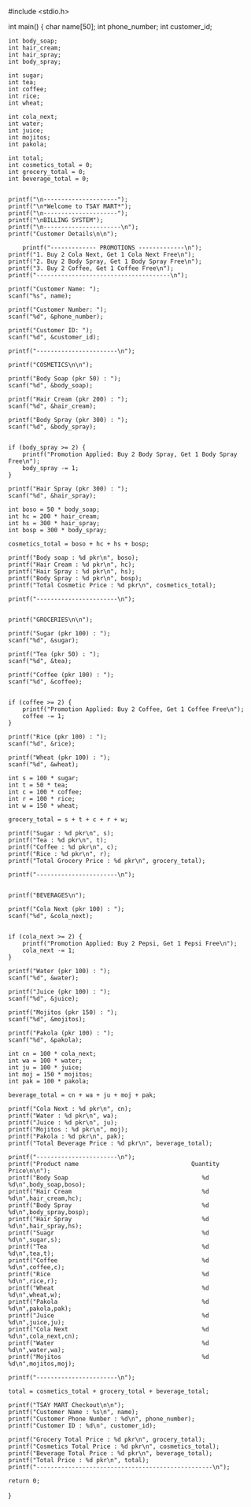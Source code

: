 #include <stdio.h>

int main() {
    char name[50];
    int phone_number;
    int customer_id;

    int body_soap;
    int hair_cream;
    int hair_spray;
    int body_spray;

    int sugar;
    int tea;
    int coffee;
    int rice;
    int wheat;

    int cola_next;
    int water;
    int juice;
    int mojitos;
    int pakola;

    int total;
    int cosmetics_total = 0;
    int grocery_total = 0;
    int beverage_total = 0;


    printf("\n---------------------");
    printf("\n*Welcome to TSAY MART*");
    printf("\n---------------------");
    printf("\nBILLING SYSTEM");
    printf("\n----------------------\n");
    printf("Customer Details\n\n");
    
        printf("------------- PROMOTIONS -------------\n");
    printf("1. Buy 2 Cola Next, Get 1 Cola Next Free\n");
    printf("2. Buy 2 Body Spray, Get 1 Body Spray Free\n");
    printf("3. Buy 2 Coffee, Get 1 Coffee Free\n");
    printf("--------------------------------------\n");

    printf("Customer Name: ");
    scanf("%s", name);

    printf("Customer Number: ");
    scanf("%d", &phone_number);

    printf("Customer ID: ");
    scanf("%d", &customer_id);

    printf("-----------------------\n");

    printf("COSMETICS\n\n");

    printf("Body Soap (pkr 50) : ");
    scanf("%d", &body_soap);

    printf("Hair Cream (pkr 200) : ");
    scanf("%d", &hair_cream);

    printf("Body Spray (pkr 300) : ");
    scanf("%d", &body_spray);
    
    
    if (body_spray >= 2) {
        printf("Promotion Applied: Buy 2 Body Spray, Get 1 Body Spray Free\n");
        body_spray -= 1;
    }

    printf("Hair Spray (pkr 300) : ");
    scanf("%d", &hair_spray);

    int boso = 50 * body_soap;
    int hc = 200 * hair_cream;
    int hs = 300 * hair_spray;
    int bosp = 300 * body_spray;

    cosmetics_total = boso + hc + hs + bosp;

    printf("Body soap : %d pkr\n", boso);
    printf("Hair Cream : %d pkr\n", hc);
    printf("Hair Spray : %d pkr\n", hs);
    printf("Body Spray : %d pkr\n", bosp);
    printf("Total Cosmetic Price : %d pkr\n", cosmetics_total);

    printf("-----------------------\n");

    
    printf("GROCERIES\n\n");

    printf("Sugar (pkr 100) : ");
    scanf("%d", &sugar);

    printf("Tea (pkr 50) : ");
    scanf("%d", &tea);

    printf("Coffee (pkr 100) : ");
    scanf("%d", &coffee);

    
    if (coffee >= 2) {
        printf("Promotion Applied: Buy 2 Coffee, Get 1 Coffee Free\n");
        coffee -= 1;
    }

    printf("Rice (pkr 100) : ");
    scanf("%d", &rice);

    printf("Wheat (pkr 100) : ");
    scanf("%d", &wheat);

    int s = 100 * sugar;
    int t = 50 * tea;
    int c = 100 * coffee;
    int r = 100 * rice;
    int w = 150 * wheat;

    grocery_total = s + t + c + r + w;

    printf("Sugar : %d pkr\n", s);
    printf("Tea : %d pkr\n", t);
    printf("Coffee : %d pkr\n", c);
    printf("Rice : %d pkr\n", r);
    printf("Total Grocery Price : %d pkr\n", grocery_total);

    printf("-----------------------\n");

    
    printf("BEVERAGES\n");

    printf("Cola Next (pkr 100) : ");
    scanf("%d", &cola_next);

    
    if (cola_next >= 2) {
        printf("Promotion Applied: Buy 2 Pepsi, Get 1 Pepsi Free\n");
        cola_next -= 1;
    }

    printf("Water (pkr 100) : ");
    scanf("%d", &water);

    printf("Juice (pkr 100) : ");
    scanf("%d", &juice);

    printf("Mojitos (pkr 150) : ");
    scanf("%d", &mojitos);

    printf("Pakola (pkr 100) : ");
    scanf("%d", &pakola);

    int cn = 100 * cola_next;
    int wa = 100 * water;
    int ju = 100 * juice;
    int moj = 150 * mojitos;
    int pak = 100 * pakola;

    beverage_total = cn + wa + ju + moj + pak;

    printf("Cola Next : %d pkr\n", cn);
    printf("Water : %d pkr\n", wa);
    printf("Juice : %d pkr\n", ju);
    printf("Mojitos : %d pkr\n", moj);
    printf("Pakola : %d pkr\n", pak);
    printf("Total Beverage Price : %d pkr\n", beverage_total);

    printf("-----------------------\n");
    printf("Product name                                Quantity                                       Price\n\n");
	printf("Body Soap                                      %d                                             %d\n",body_soap,boso);
	printf("Hair Cream                                     %d                                             %d\n",hair_cream,hc);
	printf("Body Spray                                     %d                                             %d\n",body_spray,bosp);
	printf("Hair Spray                                     %d                                             %d\n",hair_spray,hs);
	printf("Suagr                                          %d                                             %d\n",sugar,s);
	printf("Tea                                            %d                                             %d\n",tea,t);
	printf("Coffee                                         %d                                             %d\n",coffee,c);
	printf("Rice                                           %d                                             %d\n",rice,r);
	printf("Wheat                                          %d                                             %d\n",wheat,w);
	printf("Pakola                                         %d                                             %d\n",pakola,pak);
	printf("Juice                                          %d                                             %d\n",juice,ju);
	printf("Cola Next                                      %d                                             %d\n",cola_next,cn);
	printf("Water                                          %d                                             %d\n",water,wa);
	printf("Mojitos                                        %d                                             %d\n",mojitos,moj);

    printf("-----------------------\n");
    
    total = cosmetics_total + grocery_total + beverage_total;

    printf("TSAY MART Checkout\n\n");
    printf("Customer Name : %s\n", name);
    printf("Customer Phone Number : %d\n", phone_number);
    printf("Customer ID : %d\n", customer_id);

    printf("Grocery Total Price : %d pkr\n", grocery_total);
    printf("Cosmetics Total Price : %d pkr\n", cosmetics_total);
    printf("Beverage Total Price : %d pkr\n", beverage_total);
    printf("Total Price : %d pkr\n", total);
    printf("--------------------------------------------------\n");

    return 0;
}
